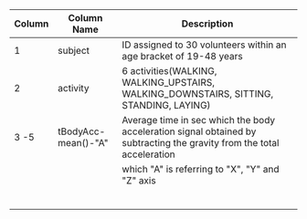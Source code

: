 | Column | Column Name     		|  Description 																												|
|--------|----------------------|---------------------------------------------------------------------------------------------------------------------------|
|  1	 | subject				| ID assigned to 30 volunteers within an age bracket of 19-48 years															|
|  2	 | activity				| 6 activities(WALKING, WALKING_UPSTAIRS, WALKING_DOWNSTAIRS, SITTING, STANDING, LAYING)									|
|  3 -5	 | tBodyAcc-mean()-"A"	| Average time in sec which the body acceleration signal obtained by subtracting the gravity from the total acceleration	|
|		 |						| which "A" is referring to "X", "Y" and "Z" axis 
|   |   |   |
|   |   |   |
|   |   |   |
|   |   |   |
|   |   |   |
|   |   |   |